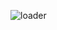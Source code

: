 ![loader](https://github.com/Dulon18/50_JS_PracticeProject/assets/80118217/e2e7d2e6-6aa3-4757-98d8-e213eb67cb96)
